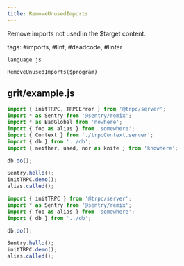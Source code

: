 ```yaml
---
title: RemoveUnusedImports
---
```


Remove imports not used in the $target content.

tags: #imports, #lint, #deadcode, #linter

```grit
language js

RemoveUnusedImports($program)
```

## grit/example.js

```js
import { initTRPC, TRPCError } from '@trpc/server';
import * as Sentry from '@sentry/remix';
import * as BadGlobal from 'nowhere';
import { foo as alias } from 'somewhere';
import { Context } from './trpcContext.server';
import { db } from '../db';
import { neither, used, nor as knife } from 'knowhere';

db.do();

Sentry.hello();
initTRPC.demo();
alias.called();
```

```js
import { initTRPC } from '@trpc/server';
import * as Sentry from '@sentry/remix';
import { foo as alias } from 'somewhere';
import { db } from '../db';

db.do();

Sentry.hello();
initTRPC.demo();
alias.called();
```
